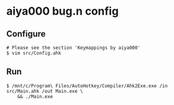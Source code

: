 # aiya000 bug.n config
## Configure

```shell-session
# Please see the section 'Keymappings by aiya000'
$ vim src/Config.ahk
```

## Run

```shell-session
$ /mnt/c/Program\ Files/AutoHotkey/Compiler/Ahk2Exe.exe /in src/Main.ahk /out Main.exe \
    && ./Main.exe
```
